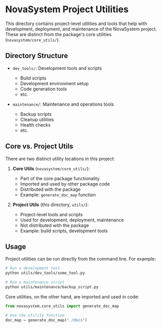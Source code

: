 # NovaSystem Project Utilities

This directory contains project-level utilities and tools that help with development, deployment, and maintenance of the NovaSystem project. These are distinct from the package's core utilities (`novasystem/core_utils/`).

## Directory Structure

- `dev_tools/`: Development tools and scripts
  - Build scripts
  - Development environment setup
  - Code generation tools
  - etc.

- `maintenance/`: Maintenance and operations tools
  - Backup scripts
  - Cleanup utilities
  - Health checks
  - etc.

## Core vs. Project Utils

There are two distinct utility locations in this project:

1. **Core Utils** (`novasystem/core_utils/`):
   - Part of the core package functionality
   - Imported and used by other package code
   - Distributed with the package
   - Example: `generate_doc_map` function

2. **Project Utils** (this directory, `utils/`):
   - Project-level tools and scripts
   - Used for development, deployment, maintenance
   - Not distributed with the package
   - Example: build scripts, development tools

## Usage

Project utilities can be run directly from the command line. For example:

```bash
# Run a development tool
python utils/dev_tools/some_tool.py

# Run a maintenance script
python utils/maintenance/backup_script.py
```

Core utilities, on the other hand, are imported and used in code:

```python
from novasystem.core_utils import generate_doc_map

# Use the utility function
doc_map = generate_doc_map("./docs")